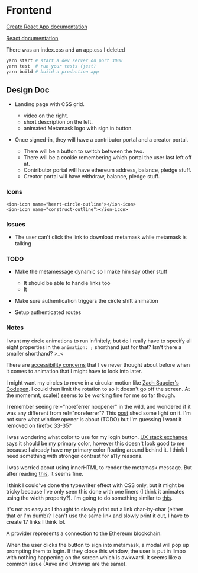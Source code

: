 # Frontend

[Create React App documentation](https://facebook.github.io/create-react-app/docs/getting-started)

[React documentation](https://reactjs.org/)

There was an index.css and an app.css I deleted

```bash
yarn start # start a dev server on port 3000
yarn test  # run your tests (jest)
yarn build # build a production app
```

## Design Doc

- Landing page with CSS grid.
  - video on the right.
  - short description on the left.
  - animated Metamask logo with sign in button.

- Once signed-in, they will have a contributor portal and a creator portal.
  - There will be a button to switch between the two.
  - There will be a cookie remembering which portal the user last left off at.
  - Contributor portal will have ethereum address, balance, pledge stuff.
  - Creator portal will have withdraw, balance, pledge stuff.

### Icons

```tsx
<ion-icon name="heart-circle-outline"></ion-icon>
<ion-icon name="construct-outline"></ion-icon>
```

### Issues

- The user can't click the link to download metamask while metamask is talking

### TODO

- Make the metamessage dynamic so I make him say other stuff
  - It should be able to handle links too
  - It

- Make sure authentication triggers the circle shift animation

- Setup authenticated routes

### Notes

I want my circle animations to run infinitely, but do I really have to specify all eight properties in the `animation: ;` shorthand just for that? Isn't there a smaller shorthand? >_<

There are [accessibility concerns](https://developer.mozilla.org/en-US/docs/Web/CSS/animation#accessibility_concerns) that I've never thought about before when it comes to animation that I might have to look into later.

I might want my circles to move in a circular motion like [Zach Saucier's Codepen](https://codepen.io/ZachSaucier/pen/rsvgK). I could then limit the rotation to so it doesn't go off the screen. At the momemnt, scale() seems to be working fine for me so far though.

I remember seeing rel="noreferrer noopener" in the wild, and wondered if it was any different from rel="noreferrer"? This [post](https://stackoverflow.com/questions/57628890) shed some light on it. I'm not sure what window.opener is about (TODO) but I'm guessing I want it removed on firefox 33-35?

I was wondering what color to use for my login button. [UX stack exchange](https://ux.stackexchange.com/questions/104224) says it should be my primary color, however this doesn't look good to me because I already have my primary color floating around behind it. I think I need something with stronger contrast for a11y reasons.

I was worried about using innerHTML to render the metamask message. But after reading [this](https://www.reddit.com/r/learnjavascript/comments/9502x5/is_innerhtml_still_considered_bad/), it seems fine.

I think I could've done the typewriter effect with CSS only, but it might be tricky because I've only seen this done with one liners (I think it animates using the width property?). I'm going to do something similar to [this](https://www.w3schools.com/howto/howto_js_typewriter.asp).

It's not as easy as I thought to slowly print out a link char-by-char (either that or I'm dumb)? I can't use the same link and slowly print it out, I have to create 17 links I think lol.

A provider represents a connection to the Ethereum blockchain.

When the user clicks the button to sign into metamask, a modal will pop up prompting them to login. If they close this window, the user is put in limbo with nothing happening on the screen which is awkward. It seems like a common issue (Aave and Uniswap are the same).
